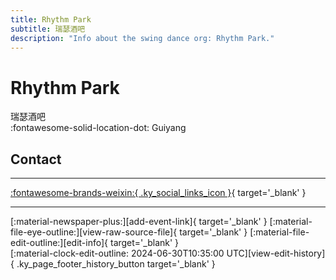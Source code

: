 ```yaml
---
title: Rhythm Park
subtitle: 瑞瑟酒吧
description: "Info about the swing dance org: Rhythm Park."
---
```


# Rhythm Park

瑞瑟酒吧  
:fontawesome-solid-location-dot: Guiyang  


## Contact


---

 [:fontawesome-brands-weixin:{ .ky_social_links_icon }](# "RHYTHM 瑞瑟酒吧"){ target='_blank' }

---

<div class="ky_page_footer" markdown>
<div class="ky_page_footer_trailing" markdown="span">
[:material-newspaper-plus:][add-event-link]{ target='_blank' }
[:material-file-eye-outline:][view-raw-source-file]{ target='_blank' }
[:material-file-edit-outline:][edit-info]{ target='_blank' }
</div>
<div class="ky_page_footer_leading" markdown="span">
[:material-clock-edit-outline: 2024-06-30T10:35:00 UTC][view-edit-history]{ .ky_page_footer_history_button target='_blank' }
</div>
</div>

[add-event-link]: https://github.com/swingdance/events/issues/new?assignees=&labels=add+event&projects=&template=02-add_entity.yml&title=%5Bcn%5D%20%3CName%3E&region=cn&province=Guizhou&city=Guiyang&org_id=rhythm-park "Add Event"
[view-raw-source-file]: https://github.com/swingdance/orgs/blob/main/cn/rhythm-park.json "View Raw Source File"
[edit-info]: https://github.com/swingdance/orgs/issues/new?assignees=&labels=update+org&projects=&template=03-update_entity.yml&title=%5Bcn%5D%20Rhythm%20Park&region=cn&id=rhythm-park&name=Rhythm%20Park "Edit Info"

[view-edit-history]: https://github.com/swingdance/orgs/commits/main/cn/rhythm-park.json "View Edit History"
